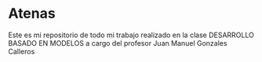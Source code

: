 # Atenas
Este es mi repositorio de todo mi trabajo realizado en la clase
DESARROLLO BASADO EN MODELOS
a cargo del profesor Juan Manuel Gonzales Calleros
